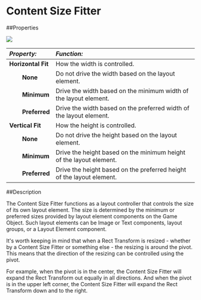 # Content Size Fitter

##Properties

![](../uploads/Main/UI_ContentSizeFitterInspector.png)

|**_Property:_** |**_Function:_** |
|:---|:---|
|__Horizontal Fit__ |How the width is controlled. |
|&#160;&#160;&#160;&#160;&#160;&#160;&#160;&#160;__None__ |Do not drive the width based on the layout element. |
|&#160;&#160;&#160;&#160;&#160;&#160;&#160;&#160;__Minimum__ |Drive the width based on the minimum width of the layout element. |
|&#160;&#160;&#160;&#160;&#160;&#160;&#160;&#160;__Preferred__ |Drive the width based on the preferred width of the layout element. |
|__Vertical Fit__ |How the height is controlled. |
|&#160;&#160;&#160;&#160;&#160;&#160;&#160;&#160;__None__ |Do not drive the height based on the layout element. |
|&#160;&#160;&#160;&#160;&#160;&#160;&#160;&#160;__Minimum__ |Drive the height based on the minimum height of the layout element. |
|&#160;&#160;&#160;&#160;&#160;&#160;&#160;&#160;__Preferred__ |Drive the height based on the preferred height of the layout element. |


##Description

The Content Size Fitter functions as a layout controller that controls the size of its own layout element. The size is determined by the minimum or preferred sizes provided by layout element components on the Game Object. Such layout elements can be Image or Text components, layout groups, or a Layout Element component.

It's worth keeping in mind that when a Rect Transform is resized - whether by a Content Size Fitter or something else - the resizing is around the pivot. This means that the direction of the resizing can be controlled using the pivot.

For example, when the pivot is in the center, the Content Size Fitter will expand the Rect Transform out equally in all directions. And when the pivot is in the upper left corner, the Content Size Fitter will expand the Rect Transform down and to the right.
